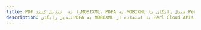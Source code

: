 ---title: PDF را به  تبدیل کنیدMOBIXML، PDFA به MOBIXML مبدل رایگان یا Perl SDKdescription: تبدیل رایگانPDFA به MOBIXML با استفاده از Perl Cloud APIs & SDK همچنین اسناد PDF را در Cloud ایجاد، ویرایش و رندر کنید.---